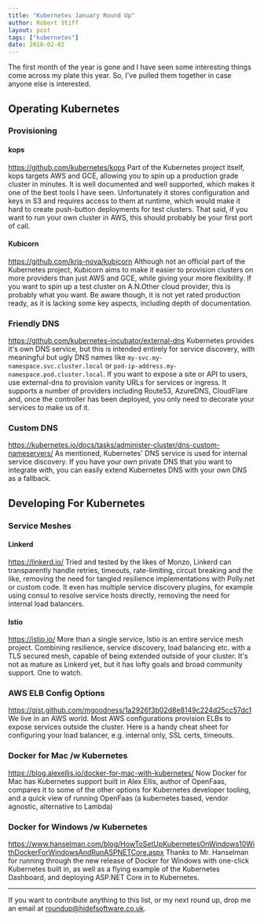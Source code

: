 ```yaml
---
title: "Kubernetes January Round Up"
author: Robert Stiff
layout: post
tags: ["kubernetes"]
date: 2018-02-02
---
```


The first month of the year is gone and I have seen some interesting things come across my plate this year. So, I've pulled them together in case anyone else is interested.

<!--more-->

## Operating Kubernetes

### Provisioning

#### kops
https://github.com/kubernetes/kops
Part of the Kubernetes project itself, kops targets AWS and GCE, allowing you to spin up a production grade cluster in minutes. It is well documented and well supported, which makes it one of the best tools I have seen. Unfortunately it stores configuration and keys in S3 and requires access to them at runtime, which would make it hard to create push-button deployments for test clusters. That said, if you want to run your own cluster in AWS, this should probably be your first port of call.

#### Kubicorn
https://github.com/kris-nova/kubicorn
Although not an official part of the Kubernetes project, Kubicorn aims to make it easier to provision clusters on more providers than just AWS and GCE, while giving your more flexibility. If you want to spin up a test cluster on A.N.Other cloud provider, this is probably what you want. Be aware though, it is not yet rated production ready, as it is lacking some key aspects, including depth of documentation.

### Friendly DNS
https://github.com/kubernetes-incubator/external-dns
Kubernetes provides it's own DNS service, but this is intended entirely for service discovery, with meaningful but ugly DNS names like `my-svc.my-namespace.svc.cluster.local` or `pod-ip-address.my-namespace.pod.cluster.local`. If you want to expose a site or API to users, use external-dns to provision vanity URLs for services or ingress. It supports a number of providers including Route53, AzureDNS, CloudFlare and, once the controller has been deployed, you only need to decorate your services to make us of it.

### Custom DNS
https://kubernetes.io/docs/tasks/administer-cluster/dns-custom-nameservers/
As mentioned, Kubernetes' DNS service is used for internal service discovery. If you have your own private DNS that you want to integrate with, you can easily extend Kubernetes DNS with your own DNS as a fallback.

## Developing For Kubernetes

### Service Meshes

#### Linkerd
https://linkerd.io/
Tried and tested by the likes of Monzo, Linkerd can transparently handle retries, timeouts, rate-limiting, circuit breaking and the like, removing the need for tangled resilience implementations with Polly.net or custom code. It even has multiple service discovery plugins, for example using consul to resolve service hosts directly, removing the need for internal load balancers.

#### Istio
https://istio.io/
More than a single service, Istio is an entire service mesh project. Combining resilience, service discovery, load balancing etc. with a TLS secured mesh, capable of being extended outside of your cluster. It's not as mature as Linkerd yet, but it has lofty goals and broad community support. One to watch.

### AWS ELB Config Options
https://gist.github.com/mgoodness/1a2926f3b02d8e8149c224d25cc57dc1
We live in an AWS world. Most AWS configurations provision ELBs to expose services outside the cluster. Here is a handy cheat sheet for configuring your load balancer, e.g. internal only, SSL certs, timeouts.

### Docker for Mac /w Kubernetes
https://blog.alexellis.io/docker-for-mac-with-kubernetes/
Now Docker for Mac has Kubernetes support built in Alex Ellis, author of OpenFaas, compares it to some of the other options for Kubernetes developer tooling, and a quick view of running OpenFaas (a kubernetes based, vendor agnostic, alternative to Lambda)

### Docker for Windows /w Kubernetes
https://www.hanselman.com/blog/HowToSetUpKubernetesOnWindows10WithDockerForWindowsAndRunASPNETCore.aspx
Thanks to Mr. Hanselman for running through the new release of Docker for Windows with one-click Kubernetes built in, as well as a flying example of the Kubernetes Dashboard, and deploying ASP.NET Core in to Kubernetes. 

---

If you want to contribute anything to this list, or my next round up, drop me an email at roundup@hidefsoftware.co.uk.